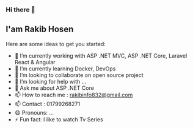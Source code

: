 ### Hi there 👋


## I'am Rakib Hosen

Here are some ideas to get you started:

- 🔭 I’m currently working with ASP .NET MVC, ASP .NET Core, Laravel React & Angular
- 🌱 I’m currently learning  Docker, DevOps
- 👯 I’m looking to collaborate on open source project
- 🤔 I’m looking for help with ...
- 💬 Ask me about ASP .NET Core 
- 📫 How to reach me : rakibinfo832@gmail.com
- 📫 Contact : 01799268271
- 😄 Pronouns: ...
- ⚡ Fun fact: I like to watch Tv Series
